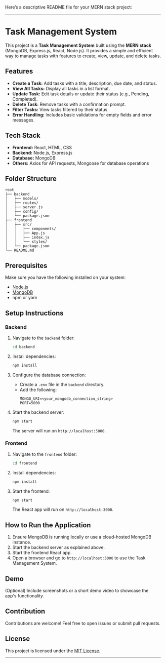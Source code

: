 Here’s a descriptive README file for your MERN stack project:

---

# Task Management System

This project is a **Task Management System** built using the **MERN stack** (MongoDB, Express.js, React, Node.js). It provides a simple and efficient way to manage tasks with features to create, view, update, and delete tasks.

## Features

- **Create a Task:** Add tasks with a title, description, due date, and status.
- **View All Tasks:** Display all tasks in a list format.
- **Update Task:** Edit task details or update their status (e.g., Pending, Completed).
- **Delete Task:** Remove tasks with a confirmation prompt.
- **Filter Tasks:** View tasks filtered by their status.
- **Error Handling:** Includes basic validations for empty fields and error messages.

## Tech Stack

- **Frontend:** React, HTML, CSS
- **Backend:** Node.js, Express.js
- **Database:** MongoDB
- **Others:** Axios for API requests, Mongoose for database operations

## Folder Structure

```plaintext
root
├── backend
│   ├── models/
│   ├── routes/
│   ├── server.js
│   ├── config/
│   └── package.json
├── frontend
│   ├── src/
│   │   ├── components/
│   │   ├── App.js
│   │   ├── index.js
│   │   └── styles/
│   └── package.json
└── README.md
```

## Prerequisites

Make sure you have the following installed on your system:

- [Node.js](https://nodejs.org/)
- [MongoDB](https://www.mongodb.com/)
- npm or yarn

## Setup Instructions

### Backend

1. Navigate to the `backend` folder:

   ```bash
   cd backend
   ```

2. Install dependencies:

   ```bash
   npm install
   ```

3. Configure the database connection:

   - Create a `.env` file in the `backend` directory.
   - Add the following:
     ```
     MONGO_URI=<your_mongodb_connection_string>
     PORT=5000
     ```

4. Start the backend server:

   ```bash
   npm start
   ```

   The server will run on `http://localhost:5000`.

### Frontend

1. Navigate to the `frontend` folder:

   ```bash
   cd frontend
   ```

2. Install dependencies:

   ```bash
   npm install
   ```

3. Start the frontend:

   ```bash
   npm start
   ```

   The React app will run on `http://localhost:3000`.

## How to Run the Application

1. Ensure MongoDB is running locally or use a cloud-hosted MongoDB instance.
2. Start the backend server as explained above.
3. Start the frontend React app.
4. Open a browser and go to `http://localhost:3000` to use the Task Management System.

## Demo

(Optional) Include screenshots or a short demo video to showcase the app's functionality.

## Contribution

Contributions are welcome! Feel free to open issues or submit pull requests.

## License

This project is licensed under the [MIT License](LICENSE).

---
